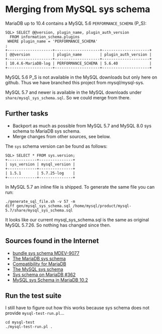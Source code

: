 # Merging from MySQL sys schema

MariaDB up to 10.4 contains a MySQL 5.6 `PERFORMANCE_SCHEMA` (P_S):

    SQL> SELECT @@version, plugin_name, plugin_auth_version
      FROM information_schema.plugins
     WHERE plugin_name = 'PERFORMANCE_SCHEMA'
    ;
    +--------------------+--------------------+---------------------+
    | @@version          | plugin_name        | plugin_auth_version |
    +--------------------+--------------------+---------------------+
    | 10.4.6-MariaDB-log | PERFORMANCE_SCHEMA | 5.6.40              |
    +--------------------+--------------------+---------------------+

MySQL 5.6 P_S is not available in the MySQL downloads but only here on github. Thus we have branched this project from mysql/mysql-sys.

MySQL 5.7 and newer is available in the MySQL downloads under `share/mysql_sys_schema.sql`. So we could merge from there.

## Further tasks

* Backport as much as possible from MySQL 5.7 and MySQL 8.0 sys schema to MariaDB sys schema.
* Merge changes from other sources, see below.

The `sys` schema version can be found as follows:

    SQL> SELECT * FROM sys.version;
    +-------------+---------------+
    | sys_version | mysql_version |
    +-------------+---------------+
    | 1.5.1       | 5.7.25-log    |
    +-------------+---------------+

In MySQL 5.7 an inline file is shipped. To generate the same file you can run:

    ./generate_sql_file.sh -v 57 -m
    diff gen/mysql_sys_schema.sql /home/mysql/product/mysql-5.7/share/mysql_sys_schema.sql 

It looks like our current mysql_sys_schema.sql is the same as original MySQL 5.7.26. So nothing has changed since then.

## Sources found in the Internet

* [bundle sys schema MDEV-9077](https://jira.mariadb.org/browse/MDEV-9077 "MDEV-9077")
* [The MariaDB sys schema](https://github.com/good-dba/mariadb-sys)
* [Compatibility for MariaDB](https://github.com/mysql/mysql-sys/pull/99)
* [The MySQL sys schema](https://github.com/jynus/mysql-sys "jynus/mysql-sys forked from mysql/mysql-sys")
* [Sys schema on MariaDB #362](https://github.com/major/MySQLTuner-perl/issues/362)
* [MySQL sys Schema in MariaDB 10.2](https://www.fromdual.com/mysql-sys-schema-in-mariadb-10-2)

## Run the test suite

I still have to figure out how this works because sys schema does not provide `mysql-test-run.pl`...

    cd mysql-test
    ./mysql-test-run.pl .
